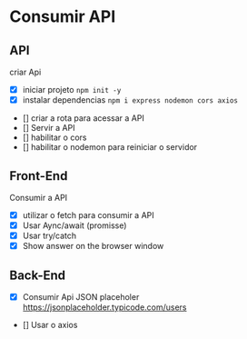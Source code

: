 # Consumir API


## API

criar Api

- [x] iniciar projeto `npm init -y`
- [x] instalar dependencias `npm i express nodemon cors axios`
- [] criar a rota para acessar a API
- [] Servir a API
- [] habilitar o cors
- [] habilitar o nodemon para reiniciar o servidor 

## Front-End

Consumir a API

- [x] utilizar o fetch para consumir a API
- [x] Usar Aync/await (promisse)
- [x] Usar try/catch
- [x] Show answer on the browser window
## Back-End

- [x] Consumir Api JSON placeholer https://jsonplaceholder.typicode.com/users
- [] Usar o axios